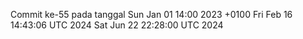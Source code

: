 Commit ke-55 pada tanggal Sun Jan 01 14:00 2023 +0100
Fri Feb 16 14:43:06 UTC 2024
Sat Jun 22 22:28:00 UTC 2024
